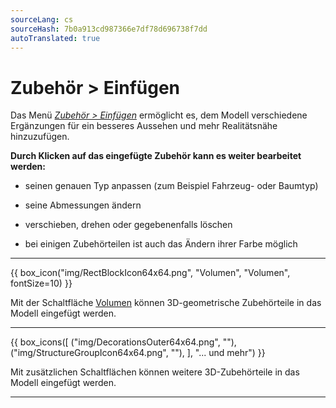 ```yaml
---
sourceLang: cs
sourceHash: 7b0a913cd987366e7df78d696738f7dd
autoTranslated: true
---
```


# Zubehör &gt; Einfügen

<p>
Das Menü <u><i>Zubehör &gt; Einfügen</i></u> ermöglicht es, dem Modell verschiedene Ergänzungen für ein besseres Aussehen und mehr Realitätsnähe hinzuzufügen.</p>

<p>
<b>Durch Klicken auf das eingefügte Zubehör kann es weiter bearbeitet werden:</b></p>

<ul>
  <li><p>seinen genauen Typ anpassen (zum Beispiel Fahrzeug- oder Baumtyp)</p></li>
  <li><p>seine Abmessungen ändern</p></li>
  <li><p>verschieben, drehen oder gegebenenfalls löschen</p></li>
  <li><p>bei einigen Zubehörteilen ist auch das Ändern ihrer Farbe möglich</p></li>
</ul>

<hr class="main">
    
{{ box_icon("img/RectBlockIcon64x64.png", "Volumen", "Volumen", fontSize=10) }}

<p>Mit der Schaltfläche <u>Volumen</u> können 3D-geometrische Zubehörteile in das Modell eingefügt werden.</p>

<hr class="main">

{{ box_icons([
  ("img/DecorationsOuter64x64.png", ""),
  ("img/StructureGroupIcon64x64.png", ""),
], "... und mehr") }}

<p>Mit zusätzlichen Schaltflächen können weitere 3D-Zubehörteile in das Modell eingefügt werden.</p>

<hr class="main">

<!--{{ box_icon("img/MainInsert64x64.png", "Einfügen", "Einfügen", fontSize=10) }}

<p>Mit der Schaltfläche <u>Einfügen</u> können ausgewählte Zubehörteile in das Modell eingefügt werden.</p>

<hr class="main">

<!--{{ box_icon("img/TapeMeasureIcon64x64.png", "Messen", "Messen") }}

<p>Mit der Schaltfläche <u>Messen</u> können die Maße des Modells überprüft werden.</p>

<hr class="main">

<!-- product: HiStruct Building Configurator -->